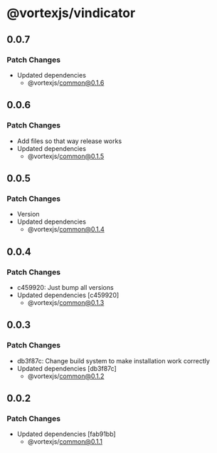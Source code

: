 # @vortexjs/vindicator

## 0.0.7

### Patch Changes

- Updated dependencies
  - @vortexjs/common@0.1.6

## 0.0.6

### Patch Changes

- Add files so that way release works
- Updated dependencies
  - @vortexjs/common@0.1.5

## 0.0.5

### Patch Changes

- Version
- Updated dependencies
  - @vortexjs/common@0.1.4

## 0.0.4

### Patch Changes

- c459920: Just bump all versions
- Updated dependencies [c459920]
  - @vortexjs/common@0.1.3

## 0.0.3

### Patch Changes

- db3f87c: Change build system to make installation work correctly
- Updated dependencies [db3f87c]
  - @vortexjs/common@0.1.2

## 0.0.2

### Patch Changes

- Updated dependencies [fab91bb]
  - @vortexjs/common@0.1.1
